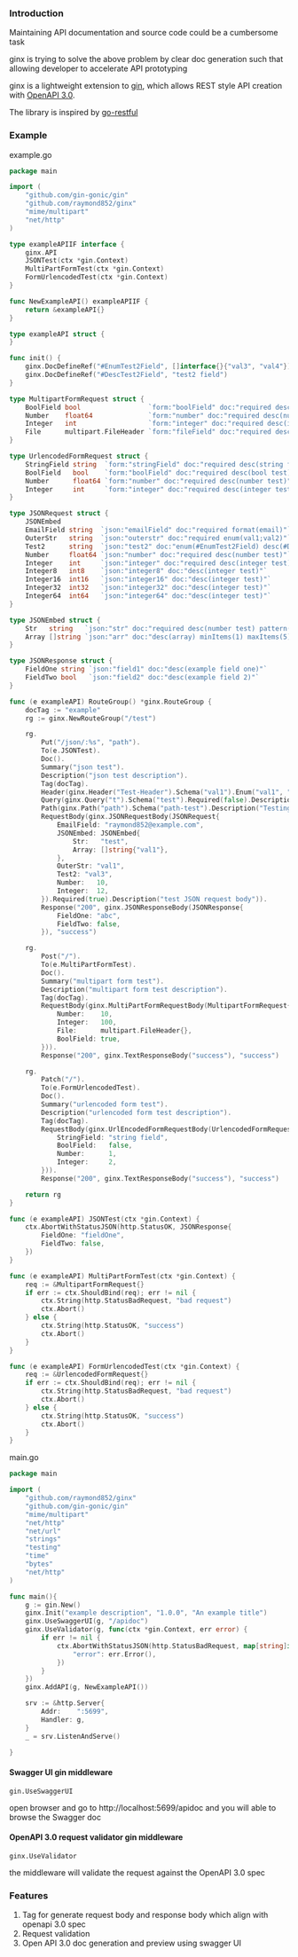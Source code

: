 ### Introduction
Maintaining API documentation and source code could be a cumbersome task

ginx is trying to solve the above problem by clear doc generation such that allowing developer to accelerate API prototyping

ginx is a lightweight extension to [gin](https://github.com/gin-gonic/gin), which allows REST style API creation with [OpenAPI 3.0](https://github.com/getkin/kin-openapi). 
 
The library is inspired by [go-restful](https://github.com/emicklei/go-restful)

### Example
example.go
```go
package main

import (
    "github.com/gin-gonic/gin"
    "github.com/raymond852/ginx"
    "mime/multipart"
    "net/http"
)

type exampleAPIIF interface {
	ginx.API
	JSONTest(ctx *gin.Context)
	MultiPartFormTest(ctx *gin.Context)
	FormUrlencodedTest(ctx *gin.Context)
}

func NewExampleAPI() exampleAPIIF {
	return &exampleAPI{}
}

type exampleAPI struct {
}

func init() {
	ginx.DocDefineRef("#EnumTest2Field", []interface{}{"val3", "val4"})
	ginx.DocDefineRef("#DescTest2Field", "test2 field")
}

type MultipartFormRequest struct {
	BoolField bool                 `form:"boolField" doc:"required desc(bool test)"`
	Number    float64              `form:"number" doc:"required desc(number test)"`
	Integer   int                  `form:"integer" doc:"required desc(integer test)"`
	File      multipart.FileHeader `form:"fileField" doc:"required desc(file to upload)"`
}

type UrlencodedFormRequest struct {
	StringField string  `form:"stringField" doc:"required desc(string field)"`
	BoolField   bool    `form:"boolField" doc:"required desc(bool test)"`
	Number      float64 `form:"number" doc:"required desc(number test)"`
	Integer     int     `form:"integer" doc:"required desc(integer test)"`
}

type JSONRequest struct {
	JSONEmbed
    EmailField string  `json:"emailField" doc:"required format(email)"`
	OuterStr   string  `json:"outerstr" doc:"required enum(val1;val2)"`
	Test2      string  `json:"test2" doc:"enum(#EnumTest2Field) desc(#DescTest2Field)"`
	Number     float64 `json:"number" doc:"required desc(number test)"`
	Integer    int     `json:"integer" doc:"required desc(integer test) minimum(5) maximum(100)"`
	Integer8   int8    `json:"integer8" doc:"desc(integer test)"`
	Integer16  int16   `json:"integer16" doc:"desc(integer test)"`
	Integer32  int32   `json:"integer32" doc:"desc(integer test)"`
	Integer64  int64   `json:"integer64" doc:"desc(integer test)"`
}

type JSONEmbed struct {
	Str   string   `json:"str" doc:"required desc(number test) pattern([^abc]+) maxLength(10) minLength(1)"`
	Array []string `json:"arr" doc:"desc(array) minItems(1) maxItems(5)"`
}

type JSONResponse struct {
	FieldOne string `json:"field1" doc:"desc(example field one)"`
	FieldTwo bool   `json:"field2" doc:"desc(example field 2)"`
}

func (e exampleAPI) RouteGroup() *ginx.RouteGroup {
	docTag := "example"
	rg := ginx.NewRouteGroup("/test")

	rg.
		Put("/json/:%s", "path").
		To(e.JSONTest).
		Doc().
		Summary("json test").
		Description("json test description").
		Tag(docTag).
		Header(ginx.Header("Test-Header").Schema("val1").Enum("val1", "val2").Description("Testing header")).
		Query(ginx.Query("t").Schema("test").Required(false).Description("Testing query")).
		Path(ginx.Path("path").Schema("path-test").Description("Testing path")).
		RequestBody(ginx.JSONRequestBody(JSONRequest{
            EmailField: "raymond852@example.com",
			JSONEmbed: JSONEmbed{
				Str:   "test",
				Array: []string{"val1"},
			},
			OuterStr: "val1",
			Test2: "val3",
			Number:   10,
			Integer:  12,
		}).Required(true).Description("test JSON request body")).
		Response("200", ginx.JSONResponseBody(JSONResponse{
			FieldOne: "abc",
			FieldTwo: false,
		}), "success")

	rg.
		Post("/").
		To(e.MultiPartFormTest).
		Doc().
		Summary("multipart form test").
		Description("multipart form test description").
		Tag(docTag).
		RequestBody(ginx.MultiPartFormRequestBody(MultipartFormRequest{
			Number:    10,
			Integer:   100,
			File:      multipart.FileHeader{},
			BoolField: true,
		})).
		Response("200", ginx.TextResponseBody("success"), "success")

	rg.
		Patch("/").
		To(e.FormUrlencodedTest).
		Doc().
		Summary("urlencoded form test").
		Description("urlencoded form test description").
		Tag(docTag).
		RequestBody(ginx.UrlEncodedFormRequestBody(UrlencodedFormRequest{
			StringField: "string field",
			BoolField:   false,
			Number:      1,
			Integer:     2,
		})).
		Response("200", ginx.TextResponseBody("success"), "success")

	return rg
}

func (e exampleAPI) JSONTest(ctx *gin.Context) {
	ctx.AbortWithStatusJSON(http.StatusOK, JSONResponse{
		FieldOne: "fieldOne",
		FieldTwo: false,
	})
}

func (e exampleAPI) MultiPartFormTest(ctx *gin.Context) {
	req := &MultipartFormRequest{}
	if err := ctx.ShouldBind(req); err != nil {
		ctx.String(http.StatusBadRequest, "bad request")
		ctx.Abort()
	} else {
		ctx.String(http.StatusOK, "success")
		ctx.Abort()
	}
}

func (e exampleAPI) FormUrlencodedTest(ctx *gin.Context) {
	req := &UrlencodedFormRequest{}
	if err := ctx.ShouldBind(req); err != nil {
		ctx.String(http.StatusBadRequest, "bad request")
		ctx.Abort()
	} else {
		ctx.String(http.StatusOK, "success")
		ctx.Abort()
	}
}
```
main.go
```go
package main

import (
    "github.com/raymond852/ginx"
    "github.com/gin-gonic/gin"
    "mime/multipart"
    "net/http"
    "net/url"
    "strings"
    "testing"
    "time"
    "bytes"
    "net/http"
)

func main(){
	g := gin.New()
	ginx.Init("example description", "1.0.0", "An example title")
	ginx.UseSwaggerUI(g, "/apidoc")
	ginx.UseValidator(g, func(ctx *gin.Context, err error) {
		if err != nil {
			ctx.AbortWithStatusJSON(http.StatusBadRequest, map[string]interface{}{
				"error": err.Error(),
			})
		}
	})
	ginx.AddAPI(g, NewExampleAPI())

	srv := &http.Server{
		Addr:    ":5699",
		Handler: g,
	}
	_ = srv.ListenAndServe()

}
```
#### Swagger UI gin middleware

`gin.UseSwaggerUI` 

open browser and go to http://localhost:5699/apidoc and you will able to browse the Swagger doc

#### OpenAPI 3.0 request validator gin middleware

`ginx.UseValidator`

the middleware will validate the request against the OpenAPI 3.0 spec

### Features
1. Tag for generate request body and response body which align with openapi 3.0 spec
2. Request validation
3. Open API 3.0 doc generation and preview using swagger UI